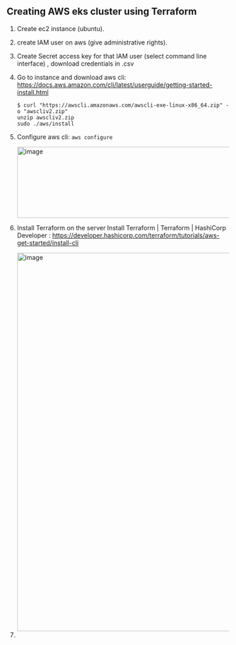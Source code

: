 ## Creating AWS eks cluster using Terraform  

1. Create ec2 instance (ubuntu).
2. create IAM user on aws (give administrative rights).
3. Create Secret access key for that IAM user (select command line interface) , download credentials in .csv
4. Go to instance and download aws cli: https://docs.aws.amazon.com/cli/latest/userguide/getting-started-install.html
   ```
   $ curl "https://awscli.amazonaws.com/awscli-exe-linux-x86_64.zip" -o "awscliv2.zip"
   unzip awscliv2.zip
   sudo ./aws/install
   ```
6. Configure aws cli: `aws configure`

    <img width="1920" height="161" alt="image" src="https://github.com/user-attachments/assets/9fce4d1b-e229-4974-b7b7-6e6346a2136e" />
    
7. Install Terraform on the server Install Terraform | Terraform | HashiCorp Developer :
   https://developer.hashicorp.com/terraform/tutorials/aws-get-started/install-cli
     
   <img width="1920" height="857" alt="image" src="https://github.com/user-attachments/assets/94d4ea94-9c83-431c-9aac-0f777ce2e962" />

8. 
